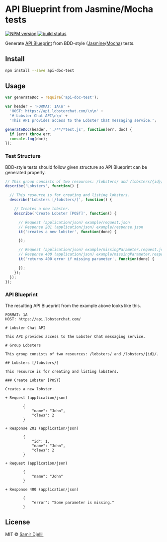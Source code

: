# API Blueprint from Jasmine/Mocha tests

[![NPM version][npm-image]][npm-url]
[![build status][travis-image]][travis-url]

Generate [API Blueprint](http://apiblueprint.org) from BDD-style ([Jasmine](http://jasmine.github.io)/[Mocha](http://mochajs.org)) tests.

## Install

```bash
npm install --save api-doc-test
```

## Usage

```js
var generateDoc = require('api-doc-test');

var header = 'FORMAT: 1A\n' +
  'HOST: https://api.lobsterchat.com/\n\n' +
  '# Lobster Chat API\n\n' +
  'This API provides access to the Lobster Chat messaging service.';

generateDoc(header, './**/*test.js', function(err, doc) {
  if (err) throw err;
  console.log(doc);
});
```

### Test Structure

BDD-style tests should follow given structure so API Blueprint can be generated properly.

```js
// This group consists of two resources: /lobsters/ and /lobsters/{id}/.
describe('Lobsters', function() {

  // This resource is for creating and listing lobsters.
  describe('Lobsters [/lobsters/]', function() {

    // Creates a new lobster.
    describe('Create Lobster [POST]', function() {

      // Request (application/json) example/request.json
      // Response 201 (application/json) example/response.json
      it('creates a new lobster', function(done) {

      });

      // Request (application/json) example/missingParameter.request.json
      // Response 400 (application/json) example/missingParameter.response.json
      it('returns 400 error if missing parameter', function(done) {

      });
    });
  });
});
```

### API Blueprint

The resulting API Blueprint from the example above looks like this.

```apib
FORMAT: 1A
HOST: https://api.lobsterchat.com/

# Lobster Chat API

This API provides access to the Lobster Chat messaging service.

# Group Lobsters

This group consists of two resources: /lobsters/ and /lobsters/{id}/.

## Lobsters [/lobsters/]

This resource is for creating and listing lobsters.

### Create Lobster [POST]

Creates a new lobster.

+ Request (application/json)

        {
            "name": "John",
            "claws": 2
        }

+ Response 201 (application/json)

        {
            "id": 1,
            "name": "John",
            "claws": 2
        }

+ Request (application/json)

        {
            "name": "John"
        }

+ Response 400 (application/json)

        {
            "error": "Some parameter is missing."
        }
```

## License

MIT © [Samir Djellil](http://samirdjellil.com)

[npm-image]: https://img.shields.io/npm/v/api-doc-test.svg?style=flat-square
[npm-url]: https://npmjs.org/package/api-doc-test
[travis-image]: https://img.shields.io/travis/saamo/api-doc-test/master.svg?style=flat-square
[travis-url]: https://travis-ci.org/saamo/api-doc-test
